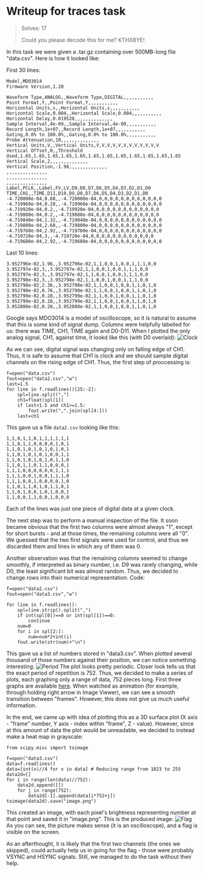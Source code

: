 # Writeup for traces task

> Solves: 17
> 
> Could you please decode this for me? KTHXBYE!

In this task we were given a .tar.gz containing over 500MB-long file "data.csv". Here is how it looked like:

First 30 lines:
```
Model,MDO3014
Firmware Version,1.20

Waveform Type,ANALOG,,Waveform Type,DIGITAL,,,,,,,,,,,
Point Format,Y,,Point Format,Y,,,,,,,,,,,
Horizontal Units,s,,Horizontal Units,s,,,,,,,,,,,
Horizontal Scale,0.004,,Horizontal Scale,0.004,,,,,,,,,,,
Horizontal Delay,0.019528,,,,,,,,,,,,,,
Sample Interval,4e-09,,Sample Interval,4e-09,,,,,,,,,,,
Record Length,1e+07,,Record Length,1e+07,,,,,,,,,,,
Gating,0.0% to 100.0%,,Gating,0.0% to 100.0%,,,,,,,,,,,
Probe Attenuation,10,,,,,,,,,,,,,,
Vertical Units,V,,Vertical Units,V,V,V,V,V,V,V,V,V,V,V,V
Vertical Offset,0,,Threshold Used,1.65,1.65,1.65,1.65,1.65,1.65,1.65,1.65,1.65,1.65,1.65,1.65
Vertical Scale,2,,,,,,,,,,,,,,
Vertical Position,-1.98,,,,,,,,,,,,,,
,,,,,,,,,,,,,,,
,,,,,,,,,,,,,,,
,,,,,,,,,,,,,,,
Label,PCLK,,Label,FV,LV,D9,D8,D7,D6,D5,D4,D3,D2,D1,D0
TIME,CH1,,TIME,D11,D10,D9,D8,D7,D6,D5,D4,D3,D2,D1,D0
-4.720000e-04,0.68,,-4.720000e-04,0,0,0,0,0,0,0,0,0,0,0,0
-4.719960e-04,0.28,,-4.719960e-04,0,0,0,0,0,0,0,0,0,0,0,0
-4.719920e-04,0.2,,-4.719920e-04,0,0,0,0,0,0,0,0,0,0,0,0
-4.719880e-04,0.2,,-4.719880e-04,0,0,0,0,0,0,0,0,0,0,0,0
-4.719840e-04,1.32,,-4.719840e-04,0,0,0,0,0,0,0,0,0,0,0,0
-4.719800e-04,2.68,,-4.719800e-04,0,0,0,0,0,0,0,0,0,0,0,0
-4.719760e-04,2.92,,-4.719760e-04,0,0,0,0,0,0,0,0,0,0,0,0
-4.719720e-04,3,,-4.719720e-04,0,0,0,0,0,0,0,0,0,0,0,0
-4.719680e-04,2.92,,-4.719680e-04,0,0,0,0,0,0,0,0,0,0,0,0
```
Last 10 lines:
```
3.952796e-02,1.96,,3.952796e-02,1,1,0,0,1,0,0,1,1,1,0,0
3.952797e-02,3,,3.952797e-02,1,1,0,0,1,0,0,1,1,1,0,0
3.952797e-02,3,,3.952797e-02,1,1,0,0,1,0,0,1,1,1,0,0
3.952798e-02,3,,3.952798e-02,1,1,0,0,1,0,0,1,1,1,0,0
3.952798e-02,2.36,,3.952798e-02,1,1,0,0,1,0,0,1,1,0,1,0
3.952798e-02,0.76,,3.952798e-02,1,1,0,0,1,0,0,1,1,0,1,0
3.952799e-02,0.28,,3.952799e-02,1,1,0,0,1,0,0,1,1,0,1,0
3.952799e-02,0.28,,3.952799e-02,1,1,0,0,1,0,0,1,1,0,1,0
3.952800e-02,0.28,,3.952800e-02,1,1,0,0,1,0,0,1,1,0,1,0
```

Google says MDO3014 is a model of oscilloscope, so it is natural to assume that this is some kind of signal dump.
Columns were helpfully labelled for us: there was TIME, CH1, TIME again and D0-D11. When I plotted the only analog
signal, CH1, against time, it lookd like this (with D0 overlaid):
![Clock](http://i.imgur.com/fAkL9h0.png)

As we can see, digital signal was changing only on falling edge of CH1. Thus, it is safe to assume that CH1 is clock
and we should sample digital channels on the rising edge of CH1. Thus, the first step of proccessing is:
```
f=open("data.csv")
fout=open("data2.csv","w")
last=1.5
for line in f.readlines()[25:-2]:
    spl=line.split(",")
    ch1=float(spl[1])
    if last<1.5 and ch1>=1.5:
        fout.write(",".join(spl[4:]))
    last=ch1
```
This gave us a file `data2.csv` looking like this:
```
1,1,0,1,1,0,1,1,1,1,1,1
1,1,0,1,1,0,0,0,0,1,0,1
1,1,0,1,0,1,0,1,0,1,0,1
1,1,0,1,0,1,0,1,0,0,1,1
1,1,0,1,0,1,0,1,0,1,1,0
1,1,0,1,1,0,1,1,0,0,0,1
1,1,1,0,0,0,0,0,0,1,1,1
1,1,1,0,0,1,0,0,1,1,1,0
1,1,1,0,0,1,0,0,0,0,1,0
1,1,0,1,1,0,1,0,1,1,0,1
1,1,0,1,0,0,1,0,1,0,0,1
1,1,0,0,1,1,0,0,1,0,0,0
```
Each of the lines was just one piece of digital data at a given clock.

The next step was to perform a manual inspection of the file. It soon became obvious that the first two columns were almost
always "1", except for short bursts - and at those times, the remaining columns were all "0". We guessed that the two first
signals were used for control, and thus we discarded them and lines in which any of them was 0.

Another observation was that the remaining columns seemed to change smoothly, if interpreted as binary number, i.e. D9 was
rarely changing, while D0, the least significant bit was almost random. Thus, we decided to change rows into their 
numerical representation. Code:
```
f=open("data2.csv")
fout=open("data3.csv","w")

for line in f.readlines():
    spl=line.strip().split(",")
    if int(spl[0])==0 or int(spl[1])==0:
        continue
    num=0
    for i in spl[2:]:
        num=num*2+int(i)
    fout.write(str(num)+"\n")
```
This gave us a list of numbers stored in "data3.csv". When plotted several thousand of those numbers against their
position, we can notice something interesting:
![Period](http://i.imgur.com/p0FDJeI.png)
The plot looks pretty periodic. Closer look tells us that the exact period of repetition is 752. Thus, we decided to make
a series of plots, each graphing only a range of data, 752 pieces long. First three graphs are available 
[here](http://imgur.com/a/gB0AN). When watched as animation (for example, through holding right arrow in Image Viewer),
we can see a smooth transition between "frames". However, this does not give us much useful information.

In the end, we came up with idea of plotting this as a 3D surface plot (X axis - "frame" number, Y axis - index within
"frame", Z - value). However, since at this amount of data the plot would be unreadable, we decided to instead make a
heat map in grayscale:
```
from scipy.misc import toimage

f=open("data3.csv")
data=f.readlines()
data=[int(x)//4 for x in data] # Reducing range from 1023 to 255
data2d=[]
for i in range(len(data)//752):
    data2d.append([])
    for j in range(752):
        data2d[-1].append(data[i*752+j])
toimage(data2d).save("image.png")
```
This created an image, with each pixel's brightness representing number at that point and saved it in "image.png". This
is the produced image:
![Flag](http://i.imgur.com/As0mA99.png)
As you can see, the picture makes sense (it is an oscilloscope), and a flag is visible on the screen.

As an afterthought, it is likely that the first two channels (the ones we skipped), could actually help us in going for
the flag - those were probably VSYNC and HSYNC signals. Still, we managed to do the task without their help.

